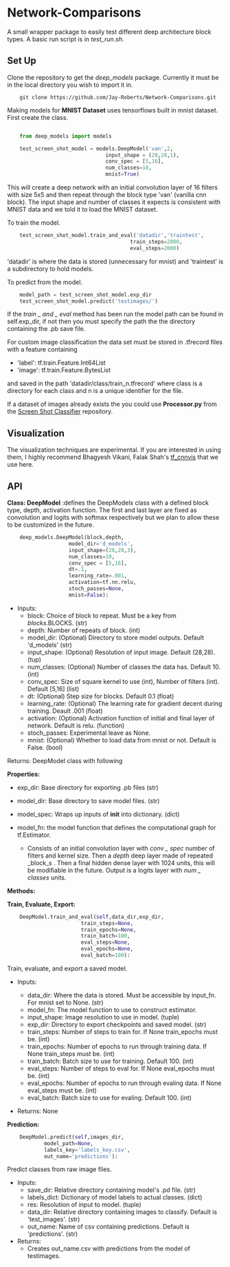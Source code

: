 # Network-Comparisons

A small wrapper package to easily test different deep architecture block types. A basic run script is in *test_run.sh*. 

## Set Up

Clone the repository to get the *deep_models* package. Currently it must be in the local directory you wish to import it in. 

```git
    git clone https://github.com/Jay-Roberts/Network-Comparisons.git
```
Making models for **MNIST Dataset** uses tensorflows built in mnist dataset. First create the class.
    
```python

    from deep_models import models

    test_screen_shot_model = models.DeepModel('van',2, 
                                input_shape = (28,28,1),
                                conv_spec = [5,16],
                                num_classes=10,
                                mnist=True)
 ```
This will create a deep network with an initial convolution layer of 16 filters with size 5x5 and then repeat through the block type 'van' (vanilla cnn block). The input shape and number of classes it expects is consistent with MNIST data and we told it to load the MNIST dataset.

To train the model.

```python
    test_screen_shot_model.train_and_eval('datadir','traintest',
                                        train_steps=2000,
                                        eval_steps=2000)
```

'datadir' is where the data is stored (unnecessary for mnist) and 'traintest' is a subdirectory to hold models.

To predict from the model.
```python
    model_path = test_screen_shot_model.exp_dir
    test_screen_shot_model.predict('testimages/')
```
If the _train _ and _ eval_ method has been run the model path can be found in self.exp_dir, if not then you must specify the path the the directory containing the .pb save file. 

For custom image classification the data set must be stored in .tfrecord files with a feature containing
* 'label': tf.train.Feature.Int64List
* 'image': tf.train.Feature.BytesList

and saved in the path 'datadir/class/train_n.tfrecord' where class is a directory for each class and n is a unique identifier for the file.

If a dataset of images already exists the you could use **Processor.py** from the [Screen Shot Classifier](https://github.com/Jay-Roberts/Screen_Shot_Classifier) repository.

## Visualization

The visualization techniques are experimental. If you are interested in using them, I highly recommend Bhagyesh Vikani, Falak Shah's [tf_cnnvis](https://github.com/InFoCusp/tf_cnnvis) that we use here. 

## API

**Class: DeepModel** :defines the DeepModels class with a defined block type, depth, activation function. The first and last layer are fixed as convolution and logits with softmax respectively but we plan to allow these to be customized in the future.


```python
    deep_models.DeepModel(block,depth,
                    model_dir='d_models',
                    input_shape=(28,28,3),
                    num_classes=10,
                    conv_spec = [5,16],
                    dt=.1,
                    learning_rate=.001,
                    activation=tf.nn.relu,
                    stoch_passes=None,
                    mnist=False):
```

* Inputs:
    * block:  Choice of block to repeat. Must be a key from *blocks*.BLOCKS. (str)
    * depth: Number of repeats of block. (int)
    * model_dir: (Optional) Directory to store model outputs. 
    Default 'd_models' (str)
    * input_shape: (Optional) Resolution of input image. 
    Default (28,28). (tup)
    * num_classes: (Optional) Number of classes the data has. 
    Default 10. (int)
    * conv_spec: Size of square kernel to use (int), Number of filters (int). 
    Default [5,16] (list)
    * dt: (Optional) Step size for blocks. 
    Default 0.1 (float)
    * learning_rate: (Optional) The learning rate for gradient decent during training.
    Deault .001 (float)
    * activation: (Optional) Activation function of initial and final layer of network. 
    Default is relu. (function)
    * stoch_passes: Experimental leave as None.
    * mnist: (Optional) Whether to load data from mnist or not. 
    Default is False. (bool)        

Returns: DeepModel class with following 

**Properties:**

* exp_dir: Base directory for exporting .pb files (str)
* model_dir: Base directory to save model files. (str)
* model_spec: Wraps up inputs of __init__ into dictionary. (dict)

* model_fn: the model function that defines the computational graph for tf.Estimator.
    * Consists of an initial convolution layer with _conv _ spec_  number of filters and kernel size. Then a _depth_ deep layer made of repeated _block_s . Then a final hidden dense layer with 1024 units, this will be modifiable in the future. Output is a logits layer with _num _ classes_ units.

**Methods:**

**Train, Evaluate, Export:**
```python
    DeepModel.train_and_eval(self,data_dir,exp_dir,
                        train_steps=None,
                        train_epochs=None,
                        train_batch=100,
                        eval_steps=None,
                        eval_epochs=None,
                        eval_batch=100):
```
Train, evaluate, and export a saved model. 
* Inputs:
    * data_dir: Where the data is stored. Must be accessible by input_fn. 
                For mnist set to None. (str)
    * model_fn: The model function to use to construct estimator.
    * input_shape: Image resolution to use in model. (tuple)
    * exp_dir: Directory to export checkpoints and saved model. (str)
    * train_steps: Number of steps to train for. If None train_epochs must be. (int)
    * train_epochs: Number of epochs to run through training data. If None train_steps must be. (int)
    * train_batch: Batch size to use for training. Default 100. (int)
    * eval_steps: Number of steps to eval for. If None eval_epochs must be. (int)
    * eval_epochs: Number of epochs to run through evaling data. If None eval_steps must be. (int)
    * eval_batch: Batch size to use for evaling. Default 100. (int)

* Returns:
    None

**Prediction:**
    
```python
    DeepModel.predict(self,images_dir,
            model_path=None,
            labels_key='labels_key.csv',
            out_name='predictions'):
```
Predict classes from raw image files. 

* Inputs:
    * save_dir: Relative directory containing model's .pd file. (str)
    * labels_dict: Dictionary of model labels to actual classes. (dict)
    * res: Resolution of input to model. (tuple)
    * data_dir: Relative directory containing images to classify. 
        Default is 'test_images'. (str)
    * out_name: Name of csv containing predictions. 
        Default is 'predictions'. (str)
* Returns:
    * Creates out_name.csv with predictions from the model of testimages.
